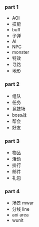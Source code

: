 ### part 1

- AOI
- 技能
- buff
- 子弹
- AI
- NPC
- monster
- 特效
- 寻路
- 地形

### part 2

- 组队
- 任务
- 竞技场
- boss战
- 帮会
- 好友

### part 3

- 物品
- 活动
- 排行
- 邮件
- 礼包

### part 4

- 场景 mwar
- 分线 line
- aoi area
- wunit
